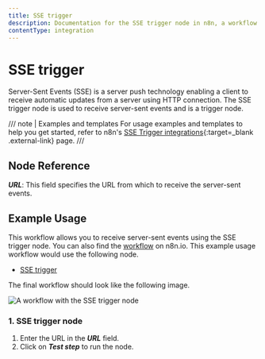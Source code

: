 ```yaml
---
title: SSE trigger
description: Documentation for the SSE trigger node in n8n, a workflow automation platform. Includes guidance on usage, and links to examples.
contentType: integration
---
```


# SSE trigger

Server-Sent Events (SSE) is a server push technology enabling a client to receive automatic updates from a server using HTTP connection. The SSE trigger node is used to receive server-sent events and is a trigger node.

/// note | Examples and templates
For usage examples and templates to help you get started, refer to n8n's [SSE Trigger integrations](https://n8n.io/integrations/sse-trigger/){:target=_blank .external-link} page.
///

## Node Reference

***URL***: This field specifies the URL from which to receive the server-sent events.

## Example Usage

This workflow allows you to receive server-sent events using the SSE trigger node. You can also find the [workflow](https://n8n.io/workflows/639) on n8n.io. This example usage workflow would use the following node.
- [SSE trigger]()

The final workflow should look like the following image.

![A workflow with the SSE trigger node](/_images/integrations/builtin/core-nodes/ssetrigger/workflow.png)


### 1. SSE trigger node

1. Enter the URL in the ***URL*** field. 
2. Click on ***Test step*** to run the node.

